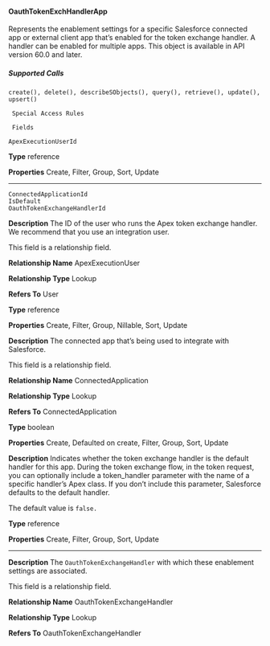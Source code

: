 #### OauthTokenExchHandlerApp

Represents the enablement settings for a specific Salesforce connected app or external client app that’s enabled for the token exchange
handler. A handler can be enabled for multiple apps. This object is available in API version 60.0 and later.

##### Supported Calls
```
create(), delete(), describeSObjects(), query(), retrieve(), update(), upsert()

 Special Access Rules

 Fields

```
```
ApexExecutionUserId

```

**Type**
reference

**Properties**
Create, Filter, Group, Sort, Update


-----

```
ConnectedApplicationId
IsDefault
OauthTokenExchangeHandlerId

```

**Description**
The ID of the user who runs the Apex token exchange handler. We recommend that you use
an integration user.

This field is a relationship field.

**Relationship Name**
ApexExecutionUser

**Relationship Type**
Lookup

**Refers To**
User

**Type**
reference

**Properties**
Create, Filter, Group, Nillable, Sort, Update

**Description**
The connected app that’s being used to integrate with Salesforce.

This field is a relationship field.

**Relationship Name**
ConnectedApplication

**Relationship Type**
Lookup

**Refers To**
ConnectedApplication

**Type**
boolean

**Properties**
Create, Defaulted on create, Filter, Group, Sort, Update

**Description**
Indicates whether the token exchange handler is the default handler for this app. During the
token exchange flow, in the token request, you can optionally include a token_handler
parameter with the name of a specific handler’s Apex class. If you don’t include this parameter,
Salesforce defaults to the default handler.

The default value is `false.`

**Type**
reference

**Properties**
Create, Filter, Group, Sort, Update


-----

**Description**
The `OauthTokenExchangeHandler` with which these enablement settings are
associated.

This field is a relationship field.

**Relationship Name**
OauthTokenExchangeHandler

**Relationship Type**
Lookup

**Refers To**
OauthTokenExchangeHandler
